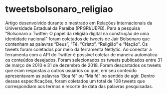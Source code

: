 # tweetsbolsonaro_religiao
Artigo desenvolvido durante o mestrado em Relações Internacionais da Universidade Estadual da Paraíba (PPGRI/UEPB). Para a pesquisa "Bolsonaro x Twitter: O papel da religião digital na construção de uma identidade nacional" foram coletados de tweets de Jair Bolsonaro que contenham as palavras “Deus”, “Fé, “Cristo”, “Religião” e “Nação”. Os tweets foram coletados por meio da ferramenta Netlytic. Ao conectar a ferramenta com a API do Twitter é possível coletar de maneira automática os conteúdos desejados. Foram selecionados os tweets publicados entre 31 de março de 2010 e 31 de dezembro de 2018. Foram descartados os tweets que eram respostas a outros usuários ou que, em seu conteúdo apresentavam as palavras “Boa fé” ou “Má fé” no sentido de agir. Dentro dessas especificações, foram coletados um total de 108 tweets que correspondiam aos termos e recorte de data das palavras pesquisadas. 

